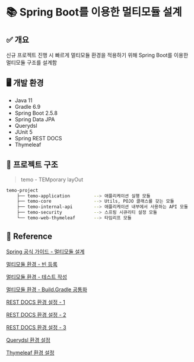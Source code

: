 # 📚 Spring Boot를 이용한 멀티모듈 설계



##  ✅ 개요
신규 프로젝트 진행 시 빠르게 멀티모듈 환경을 적용하기 위해 Spring Boot를 이용한 멀티모듈 구조를 설계함


## 🖥 개발 환경
 - Java 11
 - Gradle 6.9
 - Spring Boot 2.5.8
 - Spring Data JPA
 - Querydsl
 - JUnit 5
 - Spring REST DOCS
 - Thymeleaf


## 📜 프로젝트 구조

> temo -   TEMporary layOut



``` bash
temo-project
    ├── temo-application         --> 애플리케이션 실행 모듈
    ├── temo-core                --> Utils, POJO 클래스를 갖는 모듈
    ├── temo-internal-api        --> 애플리케이션 내부에서 사용하는 API 모듈
    ├── temo-security            --> 스프링 시큐리티 설정 모듈
    └── temo-web-thymeleaf       --> 타임리프 모듈
```


## 📌 Reference
[Spring 공식 가이드 - 멀티모듈 설계]()

[멀티모듈 환경 - 빈 등록](https://stackoverflow.com/questions/41430051/scan-components-of-different-maven-modules-jars-in-a-spring-boot-application)

[멀티모듈 환경 -  테스트 작성](https://jojoldu.tistory.com/123)

[멀티모듈 환경 - Build.Gradle 공통화](https://lemontia.tistory.com/1013)

[REST DOCS 환경 설정 - 1](https://garve32.tistory.com/38)

[REST DOCS 환경 설정 - 2](https://gaemi606.tistory.com/entry/Spring-Boot-REST-Docs-%EC%A0%81%EC%9A%A9%ED%95%98%EA%B8%B0)

[REST DOCS 환경 설정 - 3](https://godekdls.github.io/Spring%20REST%20Docs/workingwithaciidoctor/)

[Querydsl 환경 설정](https://jaime-note.tistory.com/67)

[Thymeleaf 환경 설정](https://bamdule.tistory.com/30)



